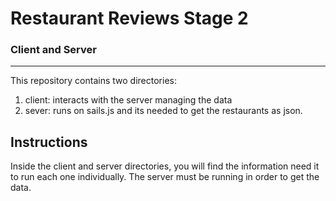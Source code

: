# Restaurant Reviews Stage 2
### Client and Server
---

This repository contains two directories:
1) client: interacts with the server managing the data
2) sever: runs on sails.js and its needed to get the restaurants as json.

## Instructions
Inside the client and server directories, you will find the information need it to run each one individually.
The server must be running in order to get the data.
